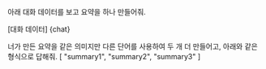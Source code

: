 아래 대화 데이터를 보고 요약을 하나 만들어줘.

[대화 데이터]
{chat}

너가 만든 요약을 같은 의미지만 다른 단어를 사용하여 두 개 더 만들어고, 아래와 같은 형식으로 답해줘.
[
    "summary1",
    "summary2",
    "summary3"
]